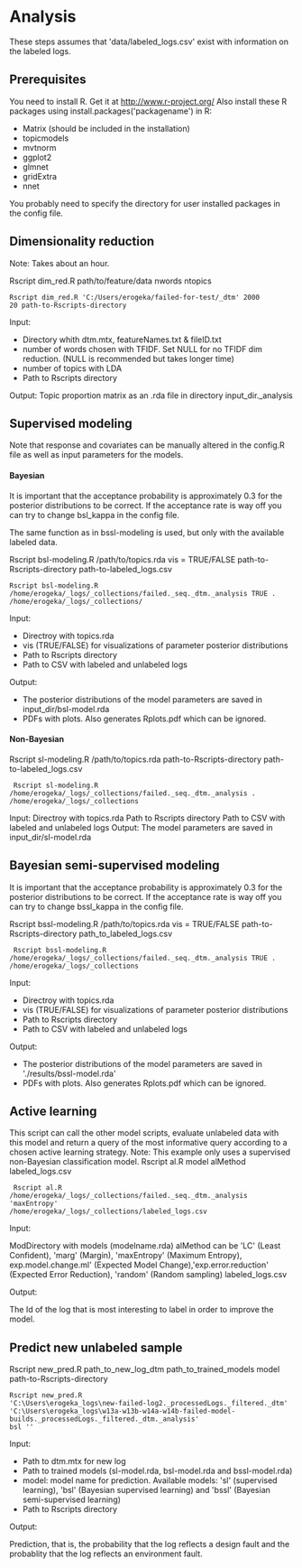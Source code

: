 Analysis
========

These steps assumes that 'data/labeled_logs.csv' exist with information on the labeled logs.

## Prerequisites
You need to install R. Get it at http://www.r-project.org/ 
Also install these R packages using  install.packages('packagename') in R:

- Matrix (should be included in the installation)
- topicmodels
- mvtnorm
- ggplot2
- glmnet
- gridExtra
- nnet

You probably need to specify the directory for user installed packages in the config file. 


## Dimensionality reduction

Note: Takes about an hour.

Rscript dim_red.R path/to/feature/data nwords ntopics

<code>Rscript dim_red.R 'C:/Users/erogeka/failed-for-test/_dtm' 2000 20 path-to-Rscripts-directory </code>

Input: 

- Directory whith dtm.mtx, featureNames.txt & fileID.txt
- number of words chosen with TFIDF. Set NULL for no TFIDF dim reduction. (NULL is recommended but takes longer time)
- number of topics with LDA
- Path to Rscripts directory

Output: Topic proportion matrix as an .rda file in directory input_dir._analysis


## Supervised modeling

Note that response and covariates can be manually altered in the config.R file as well as input parameters for the models.


#### Bayesian

It is important that the acceptance probability is approximately 0.3 for the posterior distributions to be correct. If the acceptance rate is way off you can try to change bsl_kappa in the config file.

The same function as in bssl-modeling is used, but only with the available labeled data. 

Rscript bsl-modeling.R /path/to/topics.rda vis = TRUE/FALSE path-to-Rscripts-directory path-to-labeled_logs.csv

<code>Rscript bsl-modeling.R /home/erogeka/_logs/_collections/failed._seq._dtm._analysis TRUE . /home/erogeka/_logs/_collections/ </code>

Input:

- Directroy with topics.rda
- vis (TRUE/FALSE) for visualizations of parameter posterior distributions
- Path to Rscripts directory
- Path to CSV with labeled and unlabeled logs

Output: 

- The posterior distributions of the model parameters are saved in input_dir/bsl-model.rda
- PDFs with plots. Also generates Rplots.pdf which can be ignored.


#### Non-Bayesian

Rscript sl-modeling.R  /path/to/topics.rda path-to-Rscripts-directory path-to-labeled_logs.csv



<code> Rscript sl-modeling.R /home/erogeka/_logs/_collections/failed._seq._dtm._analysis . /home/erogeka/_logs/_collections </code>


Input:
Directroy with topics.rda
Path to Rscripts directory
Path to CSV with labeled and unlabeled logs
Output: 
 The model parameters are saved in input_dir/sl-model.rda



## Bayesian semi-supervised modeling

It is important that the acceptance probability is approximately 0.3 for the posterior distributions to be correct. If the acceptance rate is way off you can try to change bssl_kappa in the config file.


Rscript bssl-modeling.R /path/to/topics.rda vis = TRUE/FALSE path-to-Rscripts-directory  path_to_labeled_logs.csv


<code> Rscript bssl-modeling.R /home/erogeka/_logs/_collections/failed._seq._dtm._analysis TRUE . /home/erogeka/_logs/_collections </code>



Input:

- Directroy with topics.rda
- vis (TRUE/FALSE) for visualizations of parameter posterior distributions
- Path to Rscripts directory
- Path to CSV with labeled and unlabeled logs

Output: 

- The posterior distributions of the model parameters are saved in './results/bssl-model.rda'
- PDFs with plots. Also generates Rplots.pdf which can be ignored.



## Active learning

This script can call the other model scripts, evaluate unlabeled data with this model and return a query of the most informative query according to a chosen active learning strategy. 
Note: This example only uses a supervised non-Bayesian classification model. 
Rscript al.R model alMethod  labeled_logs.csv


<code> Rscript al.R /home/erogeka/_logs/_collections/failed._seq._dtm._analysis 'maxEntropy' /home/erogeka/_logs/_collections/labeled_logs.csv </code>



Input:

ModDirectory with models (modelname.rda)
alMethod can be 'LC' (Least Confident), 'marg' (Margin), 'maxEntropy' (Maximum Entropy), exp.model.change.ml' (Expected Model Change),'exp.error.reduction' (Expected Error Reduction), 'random' (Random sampling)
labeled_logs.csv

Output:

The Id of the log that is most interesting to label in order to improve the model.


## Predict new unlabeled sample

Rscript new_pred.R path_to_new_log_dtm path_to_trained_models model path-to-Rscripts-directory

<code>Rscript new_pred.R 'C:\Users\erogeka\_logs\new-failed-log2._processedLogs._filtered._dtm' 'C:\Users\erogeka\_logs\w13a-w13b-w14a-w14b-failed-model-builds._processedLogs._filtered._dtm._analysis' bsl '<path-to-Rscripts-directory>' </code>


Input:

- Path to dtm.mtx for new log
- Path to trained models (sl-model.rda, bsl-model.rda and bssl-model.rda)
- model: model name for prediction. Available models: 'sl' (supervised learning), 'bsl' (Bayesian supervised learning) and 'bssl' (Bayesian semi-supervised learning)
- Path to Rscripts directory

Output: 

Prediction, that is, the probability that the log reflects a design fault and the probablity that the log reflects an environment fault.




